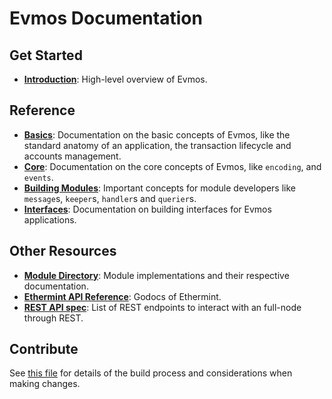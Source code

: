 <!--
layout: home
title: Evmos Documentation
description: Evmos is a scalable and interoperable Ethereum, built on Proof-of-Stake with fast-finality.
sections:
  - title: Introduction
    desc: Read a high-level overview of Evmos and its architecture.
    url: /intro
    icon: ethereum-intro
  - title: Basics
    desc: Start with the basic concepts of Evmos, like accounts and transactions.
    url: /basics
    icon: basics
  - title: Core Concepts
    desc: Read about the core concepts like encoding and events.
    url: /core
    icon: core
stack:
  - title: Cosmos SDK
    desc: The SDK is the world’s most popular framework for building application-specific blockchains.
    color: "#5064FB"
    label: sdk
    url: http://docs.cosmos.network
  - title: Ethereum
    desc: Ethereum is a global, open-source platform for decentralized applications.
    color: "#1A1F36"
    label: ethereum-black
    url: https://eth.wiki
  - title: Tendermint Core
    desc: The leading BFT engine for building blockchains, powering Evmos.
    color: "#00BB00"
    label: core
    url: http://docs.tendermint.com
footer:
  newsletter: false
aside: false
-->

# Evmos Documentation

## Get Started

- **[Introduction](./intro/overview.md)**: High-level overview of Evmos.

## Reference

- **[Basics](./basics/)**: Documentation on the basic concepts of Evmos, like the standard anatomy of an application, the transaction lifecycle and accounts management.
- **[Core](./core/)**: Documentation on the core concepts of Evmos, like `encoding`, and `events`.
- **[Building Modules](./building-modules/)**: Important concepts for module developers like `message`s, `keeper`s, `handler`s and `querier`s.
- **[Interfaces](./interfaces/)**: Documentation on building interfaces for Evmos applications.

## Other Resources

- **[Module Directory](../x/)**: Module implementations and their respective documentation.
- **[Ethermint API Reference](https://godoc.org/github.com/evmos/ethermint)**: Godocs of Ethermint.
- **[REST API spec](https://cosmos.network/rpc/)**: List of REST endpoints to interact with an full-node through REST.

## Contribute

See [this file](https://github.com/tharsis/evmos/blob/main/docs/DOCS_README.md) for details of the build process and considerations when making changes.
